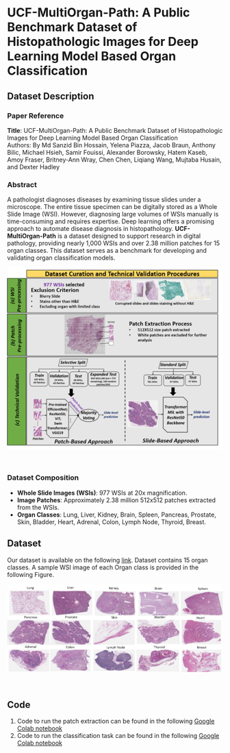 # UCF-MultiOrgan-Path: A Public Benchmark Dataset of Histopathologic Images for Deep Learning Model Based Organ Classification

## Dataset Description

### Paper Reference
**Title**: UCF-MultiOrgan-Path: A Public Benchmark Dataset of Histopathologic Images for Deep Learning Model Based Organ Classification  
Authors: By Md Sanzid Bin Hossain, Yelena Piazza, Jacob Braun, Anthony Bilic, Michael Hsieh, Samir Fouissi, Alexander Borowsky, Hatem Kaseb, Amoy Fraser, Britney-Ann Wray, Chen Chen, Liqiang Wang, Mujtaba Husain, and Dexter Hadley 


### Abstract
A pathologist diagnoses diseases by examining tissue slides under a microscope. The entire tissue specimen can be digitally stored as a Whole Slide Image (WSI). However, diagnosing large volumes of WSIs manually is time-consuming and requires expertise. Deep learning offers a promising approach to automate disease diagnosis in histopathology. **UCF-MultiOrgan-Path** is a dataset designed to support research in digital pathology, providing nearly 1,000 WSIs and over 2.38 million patches for 15 organ classes. This dataset serves as a benchmark for developing and validating organ classification models.

![Alt text](Images/overall_process.png)

<br>


### Dataset Composition
- **Whole Slide Images (WSIs)**: 977 WSIs at 20x magnification.
- **Image Patches**: Approximately 2.38 million 512x512 patches extracted from the WSIs.
- **Organ Classes**: Lung, Liver, Kidney, Brain, Spleen, Pancreas, Prostate, Skin, Bladder, Heart, Adrenal, Colon, Lymph Node, Thyroid, Breast.


## Dataset
Our dataset is available on the following [link](https://stars.library.ucf.edu/ucfnecropsywsi/). Dataset contains 15 organ classes. A sample WSI image of each Organ class is provided in the following Figure.

![Alt text](Images/WSI_all_organs.png)

<br>

## Code
1. Code to run the patch extraction can be found in the following [Google Colab notebook](Patch_batch_processing.ipynb)
2. Code to run the classification task can be found in the following [Google Colab notebook](UCF_WSI_Classification_model.ipynb)
